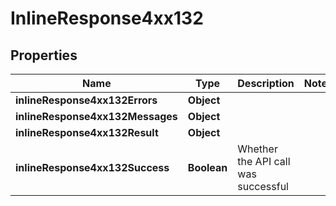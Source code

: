 # InlineResponse4xx132

## Properties
Name | Type | Description | Notes
------------ | ------------- | ------------- | -------------
**inlineResponse4xx132Errors** | **Object** |  | 
**inlineResponse4xx132Messages** | **Object** |  | 
**inlineResponse4xx132Result** | **Object** |  | 
**inlineResponse4xx132Success** | **Boolean** | Whether the API call was successful | 
